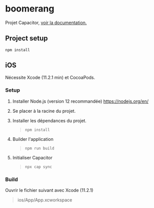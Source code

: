 # boomerang

Projet Capacitor, [voir la documentation.](https://capacitor.ionicframework.com/docs/)

## Project setup

```
npm install
```

## iOS

Nécessite Xcode (11.2.1 min) et CocoaPods.

### Setup

1. Installer Node.js (version 12 recommandée)
   https://nodejs.org/en/

2. Se placer à la racine du projet.

3. Installer les dépendances du projet.

   > `npm install`

4. Builder l'application

   > `npm run build`

5. Initialiser Capacitor
   > `npx cap sync`

### Build

Ouvrir le fichier suivant avec Xcode (11.2.1)

> ios/App/App.xcworkspace

